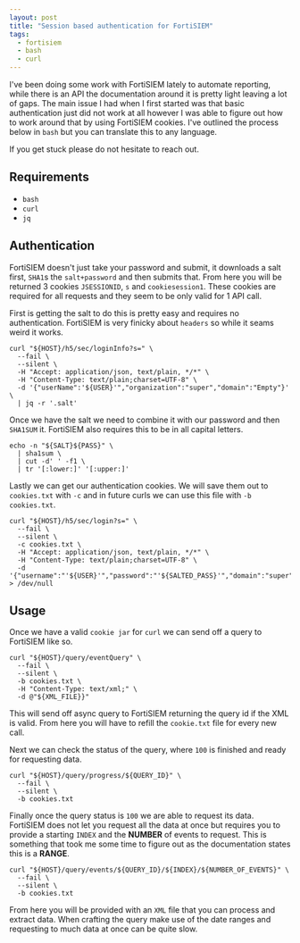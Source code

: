 ```yaml
---
layout: post
title: "Session based authentication for FortiSIEM"
tags: 
  - fortisiem
  - bash
  - curl
---
```


I've been doing some work with FortiSIEM lately to automate reporting, while there is an API the documentation around it is pretty light leaving a lot of gaps.
The main issue I had when I first started was that basic authentication just did not work at all however I was able to figure out how to work around that by using FortiSIEM cookies.
I've outlined the process below in `bash` but you can translate this to any language.

If you get stuck please do not hesitate to reach out.

## Requirements
- `bash`
- `curl`
- `jq`

## Authentication
FortiSIEM doesn't just take your password and submit, it downloads a salt first, `SHA1`s the `salt+password` and then submits that. 
From here you will be returned 3 cookies `JSESSIONID`, `s` and `cookiesession1`.
These cookies are required for all requests and they seem to be only valid for 1 API call.

First is getting the salt to do this is pretty easy and requires no authentication.
FortiSIEM is very finicky about `headers` so while it seams weird it works.
```
curl "${HOST}/h5/sec/loginInfo?s=" \
  --fail \
  --silent \
  -H "Accept: application/json, text/plain, */*" \
  -H "Content-Type: text/plain;charset=UTF-8" \
  -d '{"userName":'${USER}'","organization":"super","domain":"Empty"}' \
  | jq -r '.salt'
```

Once we have the salt we need to combine it with our password and then `SHA1SUM` it.
FortiSIEM also requires this to be in all capital letters.
```
echo -n "${SALT}${PASS}" \
  | sha1sum \
  | cut -d' ' -f1 \
  | tr '[:lower:]' '[:upper:]'
```

Lastly we can get our authentication cookies.
We will save them out to `cookies.txt` with `-c` and in future curls we can use this file with `-b cookies.txt`.
```
curl "${HOST}/h5/sec/login?s=" \
  --fail \
  --silent \
  -c cookies.txt \
  -H "Accept: application/json, text/plain, */*" \
  -H "Content-Type: text/plain;charset=UTF-8" \
  -d '{"username":"'${USER}'","password":"'${SALTED_PASS}'","domain":"super","userDomain":"Empty"}' > /dev/null
```
    
## Usage
Once we have a valid `cookie jar` for `curl` we can send off a query to FortiSIEM like so.
```
curl "${HOST}/query/eventQuery" \
  --fail \
  --silent \
  -b cookies.txt \
  -H "Content-Type: text/xml;" \
  -d @"${XML_FILE}}"
```

This will send off async query to FortiSIEM returning the query id if the XML is valid. From here you will have to refill the `cookie.txt` file for every new call.

Next we can check the status of the query, where `100` is finished and ready for requesting data.
```
curl "${HOST}/query/progress/${QUERY_ID}" \
  --fail \
  --silent \
  -b cookies.txt
```

Finally once the query status is `100` we are able to request its data.
FortiSIEM does not let you request all the data at once but requires you to provide a starting `INDEX` and the **NUMBER** of events to request.
This is something that took me some time to figure out as the documentation states this is a **RANGE**.
```
curl "${HOST}/query/events/${QUERY_ID}/${INDEX}/${NUMBER_OF_EVENTS}" \
  --fail \
  --silent \
  -b cookies.txt
```

From here you will be provided with an `XML` file that you can process and extract data. When crafting the query make use of the date ranges and requesting to much data at once can be quite slow.
